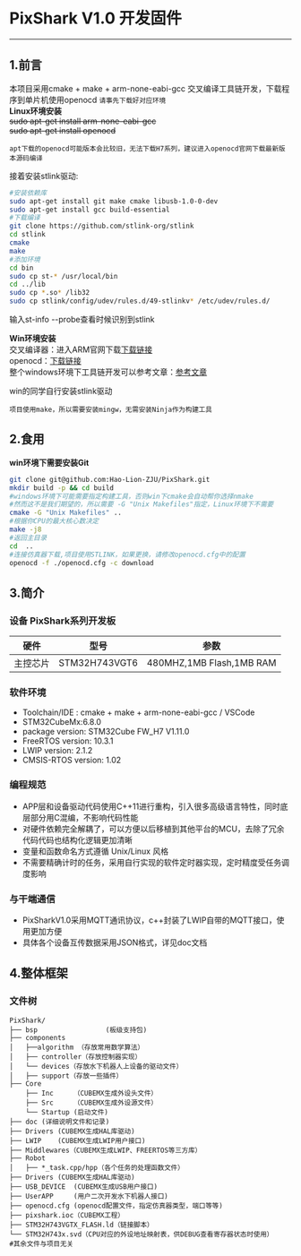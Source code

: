 # PixShark V1.0 开发固件
___
## 1.前言
本项目采用cmake + make + arm-none-eabi-gcc 交叉编译工具链开发，下载程序到单片机使用openocd
`请事先下载好对应环境`</br>
**Linux环境安装**</br>
~~sudo apt-get install arm-none-eabi-gcc~~</br>
~~sudo apt-get install openocd~~

`apt下载的openocd可能版本会比较旧，无法下载H7系列，建议进入openocd官网下载最新版本源码编译`</br>

接着安装stlink驱动:
```bash
#安装依赖库
sudo apt-get install git make cmake libusb-1.0-0-dev
sudo apt-get install gcc build-essential
#下载编译
git clone https://github.com/stlink-org/stlink
cd stlink
cmake
make
#添加环境
cd bin
sudo cp st-* /usr/local/bin
cd ../lib
sudo cp *.so* /lib32
sudo cp stlink/config/udev/rules.d/49-stlinkv* /etc/udev/rules.d/
```

输入st-info --probe查看时候识别到stlink



**Win环境安装**</br>
交叉编译器：进入ARM官网下载[下载链接](https://developer.arm.com/downloads/-/gnu-rm)</br>
openocd：[下载链接](https://github.com/xpack-dev-tools/openocd-xpack/releases/)</br>
整个windows环境下工具链开发可以参考文章：[参考文章](https://zhuanlan.zhihu.com/p/576972892)</br>

win的同学自行安装stlink驱动

`项目使用make，所以需要安装mingw，无需安装Ninja作为构建工具`


## 2.食用
**win环境下需要安装Git**
```bash
git clone git@github.com:Hao-Lion-ZJU/PixShark.git
mkdir build -p && cd build
#windows环境下可能需要指定构建工具，否则win下cmake会自动帮你选择nmake
#然而这不是我们期望的，所以需要 -G "Unix Makefiles"指定，Linux环境下不需要
cmake -G "Unix Makefiles" ..
#根据你CPU的最大核心数决定
make -j8
#返回主目录
cd  ..
#连接仿真器下载,项目使用STLINK，如果更换，请修改openocd.cfg中的配置
openocd -f ./openocd.cfg -c download
```
## 3.简介
### 设备 PixShark系列开发板
|硬件|型号|参数|
|---|---|---|
|主控芯片|STM32H743VGT6|480MHZ,1MB Flash,1MB RAM|
### 软件环境

 - Toolchain/IDE : cmake + make + arm-none-eabi-gcc / VSCode
 - STM32CubeMx:6.8.0
 - package version: STM32Cube FW_H7 V1.11.0
 - FreeRTOS version: 10.3.1
 - LWIP version: 2.1.2
 - CMSIS-RTOS version: 1.02
### 编程规范
- APP层和设备驱动代码使用C++11进行重构，引入很多高级语言特性，同时底层部分用C混编，不影响代码性能
- 对硬件依赖完全解耦了，可以方便以后移植到其他平台的MCU，去除了冗余代码代码也结构化逻辑更加清晰
- 变量和函数命名方式遵循 Unix/Linux 风格
- 不需要精确计时的任务，采用自行实现的软件定时器实现，定时精度受任务调度影响
### 与干端通信
- PixSharkV1.0采用MQTT通讯协议，c++封装了LWIP自带的MQTT接口，使用更加方便
- 具体各个设备互传数据采用JSON格式，详见doc文档

## 4.整体框架
### 文件树  
```
PixShark/
├── bsp					(板级支持包)
├── components
│   ├──algorithm （存放常用数学算法）
│   ├── controller（存放控制器实现）
│   └── devices（存放水下机器人上设备的驱动文件）
│   ├── support（存放一些插件）
├── Core
    ├── Inc		（CUBEMX生成外设头文件）
    ├── Src		（CUBEMX生成外设源文件）
    └── Startup	(启动文件)
├── doc	(详细说明文件和记录)
├── Drivers	(CUBEMX生成HAL库驱动)
├── LWIP	(CUBEMX生成LWIP用户接口)
├── Middlewares（CUBEMX生成LWIP、FREERTOS等三方库）
├── Robot
│   ├── *_task.cpp/hpp（各个任务的处理函数文件）
├── Drivers	(CUBEMX生成HAL库驱动)
├── USB_DEVICE	(CUBEMX生成USB用户接口)
├── UserAPP	    (用户二次开发水下机器人接口)
├── openocd.cfg	(openocd配置文件，指定仿真器类型，端口等等)
├── pixshark.ioc（CUBEMX工程）
├── STM32H743VGTX_FLASH.ld（链接脚本）
└── STM32H743x.svd（CPU对应的外设地址映射表，供DEBUG查看寄存器状态时使用）
#其余文件与项目无关

```
